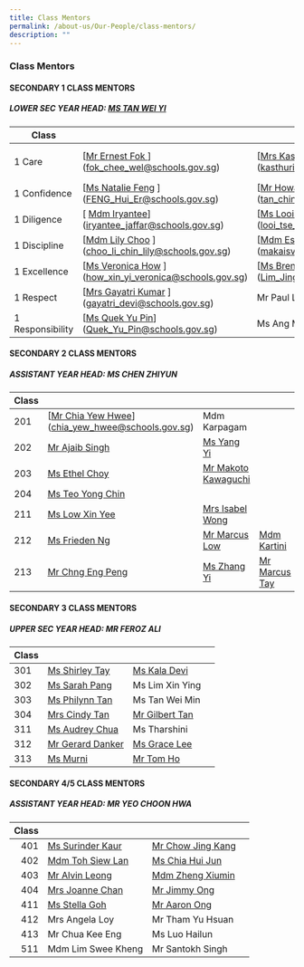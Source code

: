 ```yaml
---
title: Class Mentors
permalink: /about-us/Our-People/class-mentors/
description: ""
---
```

### Class Mentors

#### SECONDARY 1 CLASS MENTORS

##### LOWER SEC YEAR HEAD: [MS TAN WEI YI](mailto:tan_wei_yi@schools.gov.sg)

| Class 	|  	|  	|  	|
|---	|---	|---	|---	|
| 1 Care 	| [[Mr Ernest Fok ](mailto:fok_chee_wel@schools.gov.sg)](fok_chee_wel@schools.gov.sg)	|  [[Mrs Kasthuri Davaraj](mailto:kasthuri_mahanthran@schools.gov.sg)](kasthuri_mahanthran@schools.gov.sg)	|  [[Ms Chen Weiling](mailto:chen_weiling@schools.gov.sg )](chen_weiling@schools.gov.sg )	|
| 1 Confidence 	| [[Ms Natalie Feng](mailto:FENG_Hui_Er@schools.gov.sg) ](FENG_Hui_Er@schools.gov.sg)	| [[Mr Howard Tan](mailto:tan_ching_hau_howard@schools.gov.sg)](tan_ching_hau_howard@schools.gov.sg) 	|  	|
| 1 Diligence 	|[ [Mdm Iryantee](mailto:iryantee_jaffar@schools.gov.sg)](iryantee_jaffar@schools.gov.sg)	| [[Ms Looi Tse Theng](mailto:looi_tse_theng@schools.gov.sg) ](looi_tse_theng@schools.gov.sg)	|  	|
| 1 Discipline 	| [[Mdm Lily Choo](mailto:choo_li_chin_lily@schools.gov.sg) ](choo_li_chin_lily@schools.gov.sg)	| [[Mdm Esther](mailto:makaisvery_esther_periak_a@schools.gov.sg)](makaisvery_esther_periak_a@schools.gov.sg)    	| 	|
| 1 Excellence 	| [[Ms Veronica How](mailto:how_xin_yi_veronica@schools.gov.sg) ](how_xin_yi_veronica@schools.gov.sg)	| [[Ms Brenda Lim](mailto:Lim_Jing_Qi_Brenda@schools.gov.sg)](Lim_Jing_Qi_Brenda@schools.gov.sg) 	|  	|
| 1 Respect 	| [[Mrs Gayatri Kumar](mailto:gayatri_devi@schools.gov.sg) ](gayatri_devi@schools.gov.sg)	| Mr Paul Lai 	|
| 1 Responsibility 	| [[Ms Quek Yu Pin](mailto:Quek_Yu_Pin@schools.gov.sg)](Quek_Yu_Pin@schools.gov.sg) 	| Ms Ang Meng Li

#### SECONDARY 2 CLASS MENTORS

##### ASSISTANT YEAR HEAD: MS CHEN ZHIYUN

| Class 	|  	|  	|  	|
|---	|---	|---	|---	|
| 201 	| [[Mr Chia Yew Hwee](mailto:chia_yew_hwee@schools.gov.sg)](chia_yew_hwee@schools.gov.sg)	|  Mdm Karpagam	|  	| 
| 202 	| [Mr Ajaib Singh](mailto:ajaib_singh_gurbachan_s@schools.gov.sg) 	|[Ms Yang Yi ](mailto:Yang_Yi@schools.gov.sg)	|  	| 
| 203 	|[ Ms Ethel Choy](mailto:choy_hui_zhen_ethel@schools.gov.sg) 	| [Mr Makoto Kawaguchi](mailto:makoto_kawaguchi@schools.gov.sg) 	|  	| 
| 204 	| [Ms Teo Yong Chin ](mailto:teo_yong_chin@schools.gov.sg)	|  	| 
| 211 	| [Ms Low Xin Yee ](mailto:low_xin_yee@schools.gov.sg)	| [Mrs Isabel Wong](mailto:lee_siew_min_isabel@schools.gov.sg) 	|  	| 
| 212 	| [Ms Frieden Ng](mailto:ng_chih_qing@schools.gov.sg) 	|[ Mr Marcus Low ](mailto:LOW_Xue_Kai_Marcus@schools.gov.sg)	| [Mdm Kartini ](mailto:kartini_djoeraemi@schools.gov.sg)
| 213 	| [Mr Chng Eng Peng](mailto:chng_eng_peng@schools.gov.sg) 	|[ Ms Zhang Yi](mailto:Zhang_Yi_A@schools.gov.sg) 	| [Mr Marcus Tay ](mailto:tay_hiong_kiat_marcus@schools.gov.sg) 	| Mr Senan |



#### SECONDARY 3 CLASS MENTORS

##### UPPER SEC YEAR HEAD: MR FEROZ ALI

| Class 	|  	|  	|  	|
|---	|---	|---	|---	|
| 301 	| [Ms Shirley Tay](mailto:Shirley_Tay@schools.gov.sg)	|  [Ms Kala Devi](mailto:kala_devi_santha_kumar@schools.gov.sg)	|  	|
| 302 	| [Ms Sarah Pang](mailto:Sarah_PANG_PEI_WEN@schools.gov.sg)	| Ms Lim Xin Ying 	|  	|
| 303 	|[ Ms Philynn Tan ](mailto:tan_hong_bee_philynn@schools.gov.sg)	| Ms Tan Wei Min 	|  	|
| 304 	|[ Mrs Cindy Tan ](mailto:yew_siew_ping_cindy@schools.gov.sg)	| [Mr Gilbert Tan ](mailto:Gilbert_Tan_Wei_Beng@schools.gov.sg)	|
| 311 	| [Ms Audrey Chua](mailto:chua_sing_li_audrey@schools.gov.sg)	| Ms Tharshini 	|  	|
| 312 	| [Mr Gerard Danker](mailto:gerard_danker@schools.gov.sg) 	|[ Ms Grace Lee	](mailto:mei_yan_grace_lee@schools.gov.sg)
| 313 	| [Ms Murni ](mailto:murni_iryani_mohd_hanafi@schools.gov.sg)	| [Mr Tom Ho 	](mailto:ho_hai_long@schools.gov.sg)|

#### SECONDARY 4/5 CLASS MENTORS

##### ASSISTANT YEAR HEAD: MR YEO CHOON HWA

| Class 	|  	|  	|  	|
|---:	|---	|---	|---	|
| 401 	| [Ms Surinder Kaur ](mailto:surinder_kaur@schools.gov.sg)	| [Mr Chow Jing Kang](mailto:Chow_Jing_Kang@schools.gov.sg) 	|  	|
| 402 	| [Mdm Toh Siew Lan ](mailto:toh_siew_lan@schools.gov.sg)	| [Ms Chia Hui Jun](mailto:chia_hui_jun@schools.gov.sg) 	|  	|
| 403 	| [Mr Alvin Leong](mailto:leong_wei_jie_alvin@schools.gov.sg) 	| [Mdm Zheng Xiumin ](mailto:zheng_xiumin@schools.gov.sg)	|  	|
| 404 	| [Mrs Joanne Chan ](mailto:jia_en_joanne_loo@schools.gov.sg)	| [Mr Jimmy Ong ](mailto:ong_meng_guan_jimmy@schools.gov.sg)	|  	|
| 411 	| [Ms Stella Goh ](mailto:stella_goh@schools.gov.sg)	| [Mr Aaron Ong](mailto:ong_meng_yeow_aaron@schools.gov.sg) 	|  	|
| 412 	| Mrs Angela Loy 	| Mr Tham Yu Hsuan	|  	|
| 413 	| Mr Chua Kee Eng 	| Ms Luo Hailun 	| 
| 511 	| Mdm Lim Swee Kheng	| Mr Santokh Singh  	|  	|